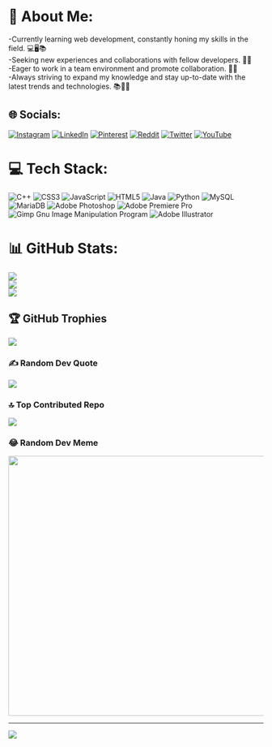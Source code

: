 # 💫 About Me:
-Currently learning web development, constantly honing my skills in the field. 💻🖥📚<br>-Seeking new experiences and collaborations with fellow developers. 🌟🤝<br>-Eager to work in a team environment and promote collaboration. 👥🤝<br>-Always striving to expand my knowledge and stay up-to-date with the latest trends and technologies. 📚🌱🚀


## 🌐 Socials:
[![Instagram](https://img.shields.io/badge/Instagram-%23E4405F.svg?logo=Instagram&logoColor=white)](https://instagram.com/_dheltt_) [![LinkedIn](https://img.shields.io/badge/LinkedIn-%230077B5.svg?logo=linkedin&logoColor=white)](https://linkedin.com/in/Dwww.linkedin.com/in/david-fuerte-ramírez-294644260) [![Pinterest](https://img.shields.io/badge/Pinterest-%23E60023.svg?logo=Pinterest&logoColor=white)](https://pinterest.com/@dhelt003) [![Reddit](https://img.shields.io/badge/Reddit-%23FF4500.svg?logo=Reddit&logoColor=white)](https://reddit.com/user/Dheltt) [![Twitter](https://img.shields.io/badge/Twitter-%231DA1F2.svg?logo=Twitter&logoColor=white)](https://twitter.com/Dheltt) [![YouTube](https://img.shields.io/badge/YouTube-%23FF0000.svg?logo=YouTube&logoColor=white)](https://youtube.com/@https://www.youtube.com/channel/UCC3hW1lsLbGNBpERGevwI7g) 

# 💻 Tech Stack:
![C++](https://img.shields.io/badge/c++-%2300599C.svg?style=for-the-badge&logo=c%2B%2B&logoColor=white) ![CSS3](https://img.shields.io/badge/css3-%231572B6.svg?style=for-the-badge&logo=css3&logoColor=white) ![JavaScript](https://img.shields.io/badge/javascript-%23323330.svg?style=for-the-badge&logo=javascript&logoColor=%23F7DF1E) ![HTML5](https://img.shields.io/badge/html5-%23E34F26.svg?style=for-the-badge&logo=html5&logoColor=white) ![Java](https://img.shields.io/badge/java-%23ED8B00.svg?style=for-the-badge&logo=java&logoColor=white) ![Python](https://img.shields.io/badge/python-3670A0?style=for-the-badge&logo=python&logoColor=ffdd54) ![MySQL](https://img.shields.io/badge/mysql-%2300f.svg?style=for-the-badge&logo=mysql&logoColor=white) ![MariaDB](https://img.shields.io/badge/MariaDB-003545?style=for-the-badge&logo=mariadb&logoColor=white) ![Adobe Photoshop](https://img.shields.io/badge/adobephotoshop-%2331A8FF.svg?style=for-the-badge&logo=adobephotoshop&logoColor=white) ![Adobe Premiere Pro](https://img.shields.io/badge/Adobe%20Premiere%20Pro-9999FF.svg?style=for-the-badge&logo=Adobe%20Premiere%20Pro&logoColor=white) ![Gimp Gnu Image Manipulation Program](https://img.shields.io/badge/Gimp-657D8B?style=for-the-badge&logo=gimp&logoColor=FFFFFF) ![Adobe Illustrator](https://img.shields.io/badge/adobeillustrator-%23FF9A00.svg?style=for-the-badge&logo=adobeillustrator&logoColor=white)
# 📊 GitHub Stats:
![](https://github-readme-stats.vercel.app/api?username=Dheltt&theme=synthwave&hide_border=true&include_all_commits=false&count_private=false)<br/>
![](https://github-readme-streak-stats.herokuapp.com/?user=Dheltt&theme=synthwave&hide_border=true)<br/>
![](https://github-readme-stats.vercel.app/api/top-langs/?username=Dheltt&theme=synthwave&hide_border=true&include_all_commits=false&count_private=false&layout=compact)

## 🏆 GitHub Trophies
![](https://github-profile-trophy.vercel.app/?username=Dheltt&theme=discord&no-frame=true&no-bg=false&margin-w=4)

### ✍️ Random Dev Quote
![](https://quotes-github-readme.vercel.app/api?type=horizontal&theme=tokyonight)

### 🔝 Top Contributed Repo
![](https://github-contributor-stats.vercel.app/api?username=Dheltt&limit=5&theme=gruvbox&combine_all_yearly_contributions=true)

### 😂 Random Dev Meme
<img src="https://encrypted-tbn0.gstatic.com/images?q=tbn:ANd9GcQW6wWCFf_Sr9taWyqYX8w7AJvgmeEZIwwzHg&usqp=CAU" width="512px"/>

---
[![](https://visitcount.itsvg.in/api?id=Dheltt&icon=0&color=2)](https://visitcount.itsvg.in)

<!-- Proudly created with GPRM ( https://gprm.itsvg.in ) -->
